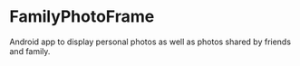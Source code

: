 # FamilyPhotoFrame

Android app to display personal photos as well as photos shared by friends and family.
